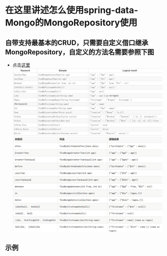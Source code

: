 # 在这里讲述怎么使用spring-data-Mongo的MongoRepository使用
## 自带支持最基本的CRUD，只需要自定义借口继承MongoRepository，自定义的方法名需要参照下图
* 点击[这里](https://docs.spring.io/spring-data/mongodb/docs/2.0.9.RELEASE/reference/html/)
![](2018-08-22-23-46-15.png)
![](2018-08-22-23-51-40.png)
## 示例